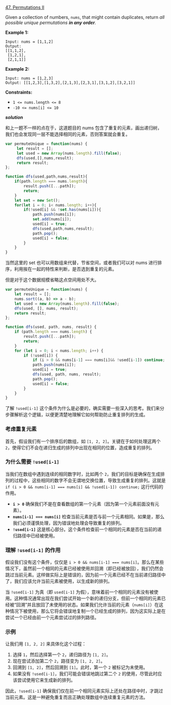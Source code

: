 [47. Permutations II](https://leetcode.com/problems/permutations-ii/)

Given a collection of numbers, `nums`, that might contain duplicates, return *all possible unique permutations **in any order**.*

 

**Example 1:**

```
Input: nums = [1,1,2]
Output:
[[1,1,2],
 [1,2,1],
 [2,1,1]]
```

**Example 2:**

```
Input: nums = [1,2,3]
Output: [[1,2,3],[1,3,2],[2,1,3],[2,3,1],[3,1,2],[3,2,1]]
```

 

**Constraints:**

- `1 <= nums.length <= 8`
- `-10 <= nums[i] <= 10`

***solution***

和上一题不一样的点在于，这道题目的 nums 包含了重复的元素，画出递归树，我们也会发现同一层不能选择相同的元素，否则答案就会重复。


```js
var permuteUnique = function(nums) {
     let result = [];
     let used = new Array(nums.length).fill(false);
     dfs(used,[],nums,result);
     return result;
};

function dfs(used,path,nums,result){
    if(path.length === nums.length){
        result.push([...path]);
        return;
    }
    let set = new Set();
    for(let i = 0; i< nums.length; i++){
        if(!used[i] && !set.has(nums[i])){
            path.push(nums[i]);
            set.add(nums[i]);
            used[i] = true;
            dfs(used,path,nums,result);
            path.pop();
            used[i] = false;
        }
    }
}
```

当然这里的 set 也可以用数组来代替，节省空间，或者我们可以对 nums 进行排序，利用挨在一起的特性来判断，是否选到重复的元素。

但是对于这个数据规模省略这点空间用处不大。
```js
var permuteUnique = function(nums) {
    let result = [];
    nums.sort((a, b) => a - b);
    let used = new Array(nums.length).fill(false);
    dfs(used, [], nums, result);
    return result;
};

function dfs(used, path, nums, result) {
    if (path.length === nums.length) {
        result.push([...path]);
        return;
    }
    for (let i = 0; i < nums.length; i++) {
        if (!used[i]) {
            if (i > 0 && nums[i-1] === nums[i]&& !used[i-1]) continue;
            path.push(nums[i]);
            used[i] = true;
            dfs(used, path, nums, result);
            path.pop();
            used[i] = false;
        }
    }
}
```

了解 `!used[i-1]` 这个条件为什么是必要的，确实需要一些深入的思考。我们来分步骤解析这个逻辑，以便更清楚地理解它如何帮助防止重复排列的生成。

### **考虑重复元素**

首先，假设我们有一个排序后的数组，如 `[1, 2, 2]`。关键在于如何处理这两个 `2`，使得它们不会在递归生成的排列中出现在相同的位置，造成重复的排列。

### **为什么需要 `!used[i-1]`**

当我们在数组中遇到连续的相同数字时，比如两个 `2`，我们的目标是确保在生成排列的过程中，这些相同的数字不会无谓地交换位置，导致生成重复的排列。这就是 `if (i > 0 && nums[i-1] === nums[i] && !used[i-1]) continue;` 这行代码的作用。

- **`i > 0`** 确保我们不是在查看数组的第一个元素（因为第一个元素前面没有元素）。
- **`nums[i-1] === nums[i]`** 检查当前元素是否与前一个元素相同。如果是，那么我们必须谨慎处理，因为错误地处理会导致重复的排列。
- **`!used[i-1]`** 这是核心部分。这个条件检查前一个相同的元素是否在当前的递归路径中已经被使用。

### **理解 `!used[i-1]` 的作用**

假设我们没有这个条件，仅仅是 `i > 0 && nums[i-1] === nums[i]`。那么在某些情况下，虽然前一个相同的元素已经被使用并回溯（即已经被放回），我们仍然会跳过当前元素。这样做实际上是错误的，因为前一个元素已经不在当前递归路径中了，我们应该允许当前元素被使用，以生成新的排列。

当 `!used[i-1]` 为真（即 `used[i-1]` 为假），意味着前一个相同的元素没有被使用。这种情况通常出现在我们尝试开始一个新的递归分支，但前一个相同的元素已经被“回溯”并且放回了未使用的状态。如果我们允许当前的元素（`nums[i]`）在这种情况下被使用，那么它将会错误地复制一个已经生成的排列，因为这实际上是在尝试一个已经由前一个元素尝试过的排列路径。

### **示例**

让我们用 `[1, 2, 2]` 来具体化这个过程：

1. 选择 `1`，然后选择第一个 `2`，递归路径为 `[1, 2]`。
2. 现在尝试添加第二个 `2`，路径变为 `[1, 2, 2]`。
3. 回溯到 `[1, 2]`，然后回溯到 `[1]`。此时，第一个 `2` 被标记为未使用。
4. 如果没有 `!used[i-1]`，我们可能会错误地跳过第二个 `2` 的使用，尽管此时应该尝试使用它来生成新的排列。

因此，`!used[i-1]` 确保我们仅在前一个相同元素实际上还处在路径中时，才跳过当前元素。这是一种避免重复而且正确处理数组中连续重复元素的方法。

